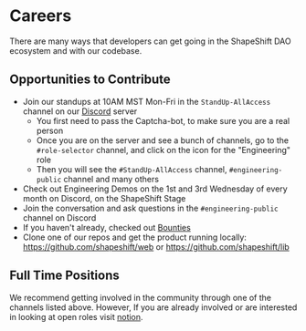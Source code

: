 # Careers

There are many ways that developers can get going in the ShapeShift DAO ecosystem and with our codebase.

## Opportunities to Contribute

- Join our standups at 10AM MST Mon-Fri in the `StandUp-AllAccess` channel on our [Discord](https://discord.gg/shapeshift) server
  - You first need to pass the Captcha-bot, to make sure you are a real person
  - Once you are on the server and see a bunch of channels, go to the `#role-selector` channel, and click on the icon for the "Engineering" role
  - Then you will see the `#StandUp-AllAccess` channel, `#engineering-public` channel and many others
- Check out Engineering Demos on the 1st and 3rd Wednesday of every month on Discord, on the ShapeShift Stage
- Join the conversation and ask questions in the `#engineering-public` channel on Discord
- If you haven't already, checked out [Bounties](bounties.md)
- Clone one of our repos and get the product running locally: https://github.com/shapeshift/web or https://github.com/shapeshift/lib

## Full Time Positions

We recommend getting involved in the community through one of the channels listed above.
However, If you are already involved or are interested in looking at open roles visit [notion](https://www.notion.so/shapeshift/e18d129303384d85987c047d0d1704de?v=c5607c51fb9a4f2fa1b214e4c426a650).
